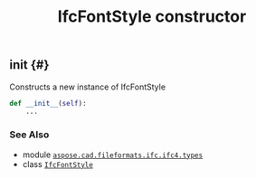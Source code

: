 ﻿---
title: IfcFontStyle constructor
second_title: Aspose.CAD for Python via .NET API References
description: 
type: docs
weight: 10
url: /python-net/aspose.cad.fileformats.ifc.ifc4.types/ifcfontstyle/__init__/
is_root: false
---

## __init__ {#}

Constructs a new instance of IfcFontStyle



```python
def __init__(self):
    ...
```





### See Also
* module [`aspose.cad.fileformats.ifc.ifc4.types`](../../)
* class [`IfcFontStyle`](/cad/python-net/aspose.cad.fileformats.ifc.ifc4.types/ifcfontstyle)
